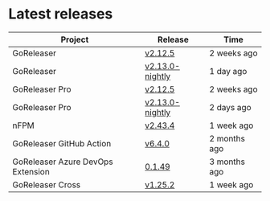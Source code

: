 # Latest releases

| Project                           | Release                                                                                         | Time        |
| --------------------------------- | ----------------------------------------------------------------------------------------------- | ----------- |
| GoReleaser | [v2.12.5](https://github.com/goreleaser/goreleaser/releases/tag/v2.12.5) | 2 weeks ago |
| GoReleaser | [v2.13.0-nightly](https://github.com/goreleaser/goreleaser/releases/tag/nightly) | 1 day ago |
| GoReleaser Pro | [v2.12.5](https://github.com/goreleaser/goreleaser-pro/releases/tag/v2.12.5) | 2 weeks ago |
| GoReleaser Pro | [v2.13.0-nightly](https://github.com/goreleaser/goreleaser-pro/releases/tag/nightly) | 2 days ago |
| nFPM | [v2.43.4](https://github.com/goreleaser/nfpm/releases/tag/v2.43.4) | 1 week ago |
| GoReleaser GitHub Action | [v6.4.0](https://github.com/goreleaser/goreleaser-action/releases/tag/v6.4.0) | 2 months ago |
| GoReleaser Azure DevOps Extension | [0.1.49](https://github.com/goreleaser/goreleaser-azure-devops-extension/releases/tag/0.1.49) | 3 months ago |
| GoReleaser Cross | [v1.25.2](https://github.com/goreleaser/goreleaser-cross/releases/tag/v1.25.2) | 1 week ago |
